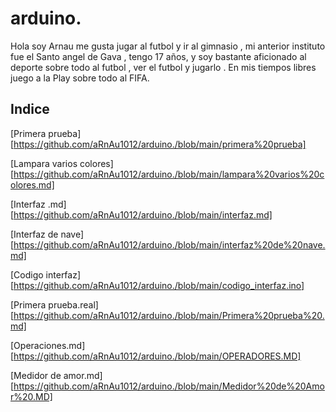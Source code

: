 # arduino.
Hola soy Arnau me gusta jugar al futbol y ir al gimnasio , mi anterior instituto fue el Santo angel de Gava , tengo 17 años, y soy bastante aficionado al deporte sobre todo al futbol , ver el futbol y jugarlo . En mis tiempos libres juego a la Play sobre todo al FIFA. 
## Indice

[Primera prueba][https://github.com/aRnAu1012/arduino./blob/main/primera%20prueba]

[Lampara varios colores][https://github.com/aRnAu1012/arduino./blob/main/lampara%20varios%20colores.md]

[Interfaz .md][https://github.com/aRnAu1012/arduino./blob/main/interfaz.md]

[Interfaz de nave][https://github.com/aRnAu1012/arduino./blob/main/interfaz%20de%20nave.md]

[Codigo interfaz][https://github.com/aRnAu1012/arduino./blob/main/codigo_interfaz.ino]

[Primera prueba.real][https://github.com/aRnAu1012/arduino./blob/main/Primera%20prueba%20.md]

[Operaciones.md][https://github.com/aRnAu1012/arduino./blob/main/OPERADORES.MD]

[Medidor de amor.md][https://github.com/aRnAu1012/arduino./blob/main/Medidor%20de%20Amor%20.MD]

